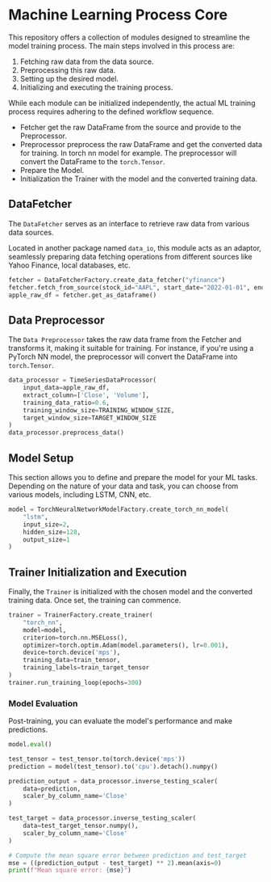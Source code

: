# Machine Learning Process Core

This repository offers a collection of modules designed to streamline the model training process. The main steps involved in this process are:

1. Fetching raw data from the data source.
2. Preprocessing this raw data.
3. Setting up the desired model.
4. Initializing and executing the training process.

While each module can be initialized independently, the actual ML training process requires adhering to the defined workflow sequence.


* Fetcher get the raw DataFrame from the source and provide to the Preprocessor.
* Preprocessor preprocess the raw DataFrame and get the converted data for training. In torch nn model for example. The
  preprocessor will convert the DataFrame to the `torch.Tensor`.
* Prepare the Model.
* Initialization the Trainer with the model and the converted training data.


## DataFetcher

The `DataFetcher` serves as an interface to retrieve raw data from various data sources. 

Located in another package named `data_io`, this module acts as an adaptor, seamlessly preparing data fetching operations from different sources like Yahoo Finance, local databases, etc.

```python
fetcher = DataFetcherFactory.create_data_fetcher("yfinance")
fetcher.fetch_from_source(stock_id="AAPL", start_date="2022-01-01", end_date="2023-01-01")
apple_raw_df = fetcher.get_as_dataframe()
```

## Data Preprocessor

The `Data Preprocessor` takes the raw data frame from the Fetcher and transforms it, making it suitable for training. For instance, if you're using a PyTorch NN model, the preprocessor will convert the DataFrame into `torch.Tensor`.

```python
data_processor = TimeSeriesDataProcessor(
    input_data=apple_raw_df,
    extract_column=['Close', 'Volume'],
    training_data_ratio=0.6,
    training_window_size=TRAINING_WINDOW_SIZE,
    target_window_size=TARGET_WINDOW_SIZE
)
data_processor.preprocess_data()
```

## Model Setup

This section allows you to define and prepare the model for your ML tasks. Depending on the nature of your data and task, you can choose from various models, including LSTM, CNN, etc.

```python
model = TorchNeuralNetworkModelFactory.create_torch_nn_model(
    "lstm",
    input_size=2,
    hidden_size=128,
    output_size=1
)
```

## Trainer Initialization and Execution

Finally, the `Trainer` is initialized with the chosen model and the converted training data. Once set, the training can commence.

```python
trainer = TrainerFactory.create_trainer(
    "torch_nn",
    model=model,
    criterion=torch.nn.MSELoss(),
    optimizer=torch.optim.Adam(model.parameters(), lr=0.001),
    device=torch.device('mps'),
    training_data=train_tensor,
    training_labels=train_target_tensor
)
trainer.run_training_loop(epochs=300)
```

### Model Evaluation

Post-training, you can evaluate the model's performance and make predictions.

```python
model.eval()

test_tensor = test_tensor.to(torch.device('mps'))
prediction = model(test_tensor).to('cpu').detach().numpy()

prediction_output = data_processor.inverse_testing_scaler(
    data=prediction,
    scaler_by_column_name='Close'
)

test_target = data_processor.inverse_testing_scaler(
    data=test_target_tensor.numpy(),
    scaler_by_column_name='Close'
)

# Compute the mean square error between prediction and test_target
mse = ((prediction_output - test_target) ** 2).mean(axis=0)
print(f"Mean square error: {mse}")
```
